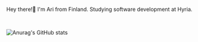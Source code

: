 
Hey there!👋 I'm Ari from Finland. Studying software development at Hyria.

<br>

![Anurag's GitHub stats](https://github-readme-stats.vercel.app/api?username=makelaaridev&show_icons=true&theme=discord_old_blurple)
